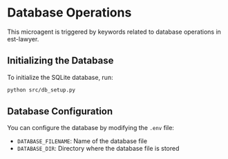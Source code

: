 # Database Operations

This microagent is triggered by keywords related to database operations in est-lawyer.

## Initializing the Database

To initialize the SQLite database, run:
```bash
python src/db_setup.py
```

## Database Configuration

You can configure the database by modifying the `.env` file:
- `DATABASE_FILENAME`: Name of the database file
- `DATABASE_DIR`: Directory where the database file is stored